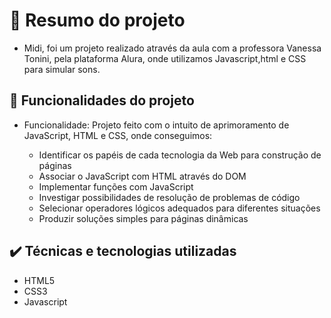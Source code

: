 <h1> 📁 Resumo do projeto</h1>

- Midi, foi um projeto realizado através da aula com a professora Vanessa Tonini, pela plataforma Alura, onde utilizamos Javascript,html e CSS para simular sons.

🔨 Funcionalidades do projeto
---
- Funcionalidade: Projeto feito com o intuito de aprimoramento de JavaScript, HTML e CSS, onde conseguimos:

  - Identificar os papéis de cada tecnologia da Web para construção de páginas
  - Associar o JavaScript com HTML através do DOM
  - Implementar funções com JavaScript
  - Investigar possibilidades de resolução de problemas de código
  - Selecionar operadores lógicos adequados para diferentes situações
  - Produzir soluções simples para páginas dinâmicas

✔️ Técnicas e tecnologias utilizadas
---
- HTML5
- CSS3
- Javascript
